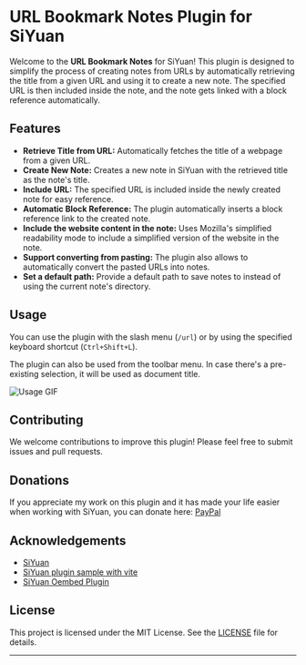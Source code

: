 # URL Bookmark Notes Plugin for SiYuan

Welcome to the **URL Bookmark Notes** for SiYuan! This plugin is designed to simplify the process of creating notes from URLs by automatically retrieving the title from a given URL and using it to create a new note. The specified URL is then included inside the note, and the note gets linked with a block reference automatically.

## Features

- **Retrieve Title from URL:** Automatically fetches the title of a webpage from a given URL.
- **Create New Note:** Creates a new note in SiYuan with the retrieved title as the note's title.
- **Include URL:** The specified URL is included inside the newly created note for easy reference.
- **Automatic Block Reference:** The plugin automatically inserts a block reference link to the created note.
- **Include the website content in the note:** Uses Mozilla's simplified readability mode to include a simplified version of the website in the note.
- **Support converting from pasting:** The plugin also allows to automatically convert the pasted URLs into notes.
- **Set a default path:** Provide a default path to save notes to instead of using the current note's directory.

## Usage

You can use the plugin with the slash menu (`/url`) or by using the specified keyboard shortcut (`Ctrl+Shift+L`).

The plugin can also be used from the toolbar menu. In case there's a pre-existing selection, it will be used as document title.

![Usage GIF](https://raw.githubusercontent.com/DD3Boh/url-bookmark-notes/refs/heads/main/asset/showcase.gif)

## Contributing

We welcome contributions to improve this plugin! Please feel free to submit issues and pull requests.

## Donations
If you appreciate my work on this plugin and it has made your life easier when working with SiYuan, you can donate here: [PayPal](https://paypal.me/DD3Boh)

## Acknowledgements
- [SiYuan](https://github.com/siyuan-note/siyuan)
- [SiYuan plugin sample with vite](https://github.com/frostime/plugin-sample-vite)
- [SiYuan Oembed Plugin](https://github.com/anarion80/siyuan-oembed)

## License

This project is licensed under the MIT License. See the [LICENSE](LICENSE) file for details.

---
